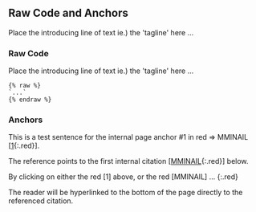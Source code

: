 ## Raw Code and Anchors

Place the introducing line of text ie.) the 'tagline' here ...

### Raw Code

Place the introducing line of text ie.) the 'tagline' here ...

```liquid
{% raw %}
`...`
{% endraw %}
```

### Anchors

This is a test sentence for the internal page anchor #1 in red => MMINAIL [[1](#MMINAIL){:.red}].

The reference points to the first internal citation [[MMINAIL](#MMINAIL){:.red}] below.

By clicking on either the red [1] above, or the red [MMINAIL] ...
{:.red}

The reader will be hyperlinked to the bottom of the page directly to the referenced citation.
